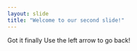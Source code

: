 ```yaml
---
layout: slide
title: "Welcome to our second slide!"
---
```

Got it finally
Use the left arrow to go back!
